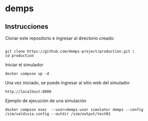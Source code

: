 # demps

## Instrucciones

Clonar este repositorio e ingresar al directorio creado:

```

git clone https://github.com/demps-project/production.git \
cd production
```


Iniciar el simulador
```
docker compose up -d
```

Una vez iniciado, se puede ingresar al sitio web del simulador

```
http://localhost:8000
```

Ejemplo de ejecución de una simulación

```
docker compose exec  --user=demps-user simulator demps --config /sim/valdivia.config --outdir /sim/output/test01
```
